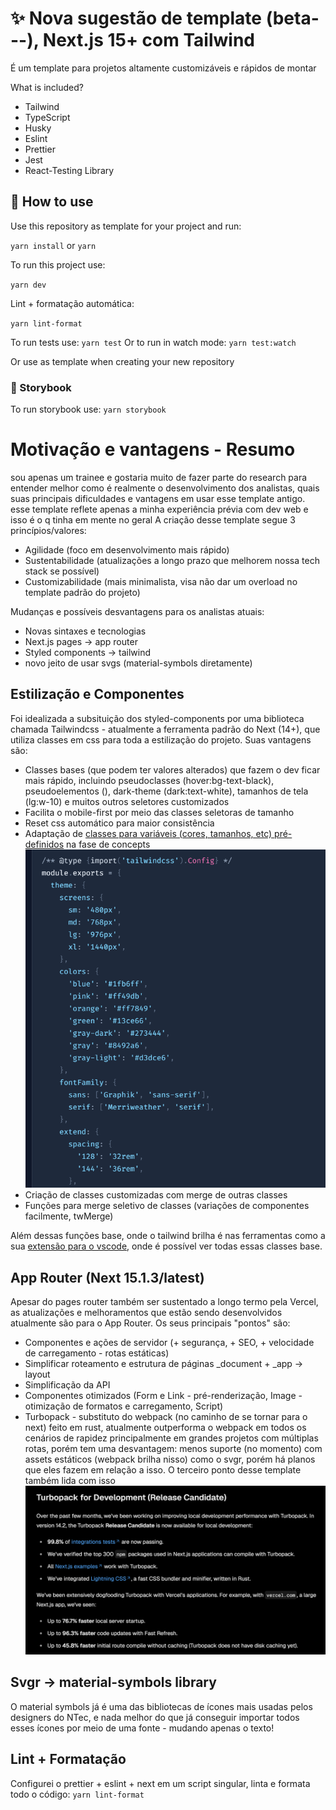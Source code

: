 # ✨ Nova sugestão de template (beta---), Next.js 15+ com Tailwind

É um template para projetos altamente customizáveis e rápidos de montar

What is included?

- Tailwind
- TypeScript
- Husky
- Eslint
- Prettier
- Jest
- React-Testing Library

## 🧿 How to use

Use this repository as template for your project and run:

`yarn install`
or
`yarn`

To run this project use:

`yarn dev`

Lint + formatação automática:

`yarn lint-format`

To run tests use:
`yarn test`
Or to run in watch mode:
`yarn test:watch`

Or use as template when creating your new repository

### 📕 Storybook

To run storybook use: `yarn storybook`

# Motivação e vantagens - Resumo

sou apenas um trainee e gostaria muito de fazer parte do research para entender melhor como é realmente o desenvolvimento dos analistas, quais suas principais dificuldades e vantagens em usar esse template antigo. esse template reflete apenas a minha experiência prévia com dev web e isso é o q tinha em mente no geral
A criação desse template segue 3 princípios/valores:

- Agilidade (foco em desenvolvimento mais rápido)
- Sustentabilidade (atualizações a longo prazo que melhorem nossa tech stack se possível)
- Customizabilidade (mais minimalista, visa não dar um overload no template padrão do projeto)

Mudanças e possíveis desvantagens para os analistas atuais:

- Novas sintaxes e tecnologias
- Next.js pages -> app router
- Styled components -> tailwind
- novo jeito de usar svgs (material-symbols diretamente)

## Estilização e Componentes

Foi idealizada a subsituição dos styled-components por uma biblioteca chamada Tailwindcss - atualmente a ferramenta padrão do Next (14+), que utiliza classes em css para toda a estilização do projeto. Suas vantagens são:

- Classes bases (que podem ter valores alterados) que fazem o dev ficar mais rápido, incluindo pseudoclasses (hover:bg-text-black), pseudoelementos (), dark-theme (dark:text-white), tamanhos de tela (lg:w-10) e muitos outros seletores customizados
- Facilita o mobile-first por meio das classes seletoras de tamanho
- Reset css automático para maior consistência
- Adaptação de [classes para variáveis (cores, tamanhos, etc) pré-definidos](https://tailwindcss.com/docs/adding-custom-styles) na fase de concepts
  ![Tailwind custom classes](tailwindcustomclasses.png)
- Criação de classes customizadas com merge de outras classes
- Funções para merge seletivo de classes (variações de componentes facilmente, twMerge)

Além dessas funções base, onde o tailwind brilha é nas ferramentas como a sua [extensão para o vscode](https://marketplace.visualstudio.com/items?itemName=bradlc.vscode-tailwindcss), onde é possível ver todas essas classes base.

## App Router (Next 15.1.3/latest)

Apesar do pages router também ser sustentado a longo termo pela Vercel, as atualizações e melhoramentos que estão sendo desenvolvidos atualmente são para o App Router. Os seus principais "pontos" são:

- Componentes e ações de servidor (+ segurança, + SEO, + velocidade de carregamento - rotas estáticas)
- Simplificar roteamento e estrutura de páginas
  \_document + \_app -> layout
- Simplificação da API
- Componentes otimizados (Form e Link - pré-renderização, Image - otimização de formatos e carregamento, Script)
- Turbopack - substituto do webpack (no caminho de se tornar para o next) feito em rust, atualmente outperforma o webpack em todos os cenários de rapidez principalmente em grandes projetos com múltiplas rotas, porém tem uma desvantagem: menos suporte (no momento) com assets estáticos (webpack brilha nisso) como o svgr, porém há planos que eles fazem em relação a isso. O terceiro ponto desse template também lida com isso
  ![turbopack](turbopack.png)

## Svgr -> material-symbols library

O material symbols já é uma das bibliotecas de ícones mais usadas pelos designers do NTec, e nada melhor do que já conseguir importar todos esses ícones por meio de uma fonte - mudando apenas o texto!

## Lint + Formatação
Configurei o prettier + eslint + next em um script singular, linta e formata todo o código:
`yarn lint-format`
